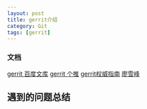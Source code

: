 ```yaml
---
layout: post
title: gerrit介绍
category: Git
tags: [gerrit]
---
```


### 文档

[gerrit 百度文库](http://wenku.baidu.com/view/e7784e4f2e3f5727a5e96254.html)
[gerrit 个推](Http://www.getui.com/news/gerrit-2/)
[gerrit权威指南](http://www.worldhello.net/gotgit/)
[廖雪峰](http://www.liaoxuefeng.com/wiki/0013739516305929606dd18361248578c67b8067c8c017b000/0013760174128707b935b0be6fc4fc6ace66c4f15618f8d000)

## 遇到的问题总结

